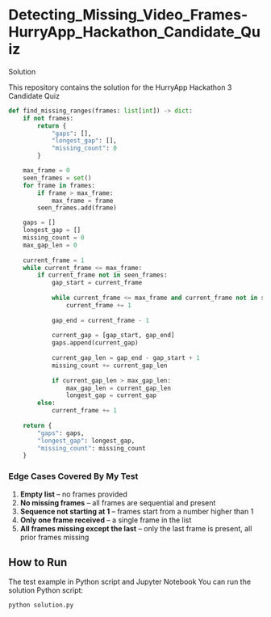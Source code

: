 # Detecting_Missing_Video_Frames-HurryApp_Hackathon_Candidate_Quiz
Solution 

This repository contains the solution for the HurryApp Hackathon 3 Candidate Quiz

```python
def find_missing_ranges(frames: list[int]) -> dict:
    if not frames:
        return {
            "gaps": [],
            "longest_gap": [],
            "missing_count": 0
        }

    max_frame = 0
    seen_frames = set()
    for frame in frames:
        if frame > max_frame:
            max_frame = frame
        seen_frames.add(frame)

    gaps = []
    longest_gap = []
    missing_count = 0
    max_gap_len = 0
    
    current_frame = 1
    while current_frame <= max_frame:
        if current_frame not in seen_frames:
            gap_start = current_frame
            
            while current_frame <= max_frame and current_frame not in seen_frames:
                current_frame += 1
            
            gap_end = current_frame - 1
            
            current_gap = [gap_start, gap_end]
            gaps.append(current_gap)
            
            current_gap_len = gap_end - gap_start + 1
            missing_count += current_gap_len
            
            if current_gap_len > max_gap_len:
                max_gap_len = current_gap_len
                longest_gap = current_gap
        else:
            current_frame += 1
            
    return {
        "gaps": gaps,
        "longest_gap": longest_gap,
        "missing_count": missing_count
    }

```
### Edge Cases Covered By My Test

1. **Empty list** – no frames provided
2. **No missing frames** – all frames are sequential and present
3. **Sequence not starting at 1** – frames start from a number higher than 1
4. **Only one frame received** – a single frame in the list
5. **All frames missing except the last** – only the last frame is present, all prior frames missing


## How to Run

The test example in Python script and Jupyter Notebook
You can run the solution Python script:

```bash
python solution.py
